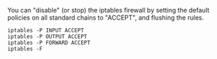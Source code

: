 You can "disable" (or stop) the iptables firewall by setting the default policies on all standard chains to "ACCEPT", and flushing the rules.

```
iptables -P INPUT ACCEPT
iptables -P OUTPUT ACCEPT
iptables -P FORWARD ACCEPT
iptables -F
```
